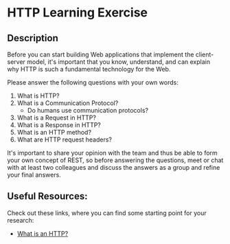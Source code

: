 # HTTP Learning Exercise

## Description

Before you can start building Web applications that implement the client-server model, it's important that you know, understand, and can explain why HTTP is such a fundamental technology for the Web.

Please answer the following questions with your own words:

1. What is HTTP?
2. What is a Communication Protocol?
   - Do humans use communication protocols?
3. What is a Request in HTTP?
4. What is a Response in HTTP?
5. What is an HTTP method?
6. What are HTTP request headers?

It's important to share your opinion with the team and thus be able to
form your own concept of REST, so before answering the
questions, meet or chat with at least two colleagues and discuss the answers
as a group and refine your final answers.

## Useful Resources:

Check out these links, where you can find some starting point for your research:

- [What is an HTTP?](https://neeva.com/learn/what-is-http)